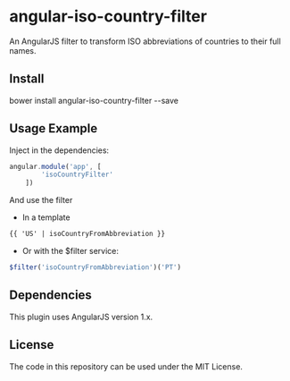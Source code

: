 # angular-iso-country-filter

An AngularJS filter to transform ISO abbreviations of countries to their full names.

## Install

bower install angular-iso-country-filter --save

## Usage Example

Inject in the dependencies:

```javascript
angular.module('app', [
        'isoCountryFilter'
    ])
```

And use the filter

* In a template

```html
{{ 'US' | isoCountryFromAbbreviation }}
```

* Or with the $filter service:

```javascript
$filter('isoCountryFromAbbreviation')('PT')
```
## Dependencies

This plugin uses AngularJS version 1.x.

## License

The code in this repository can be used under the MIT License.
